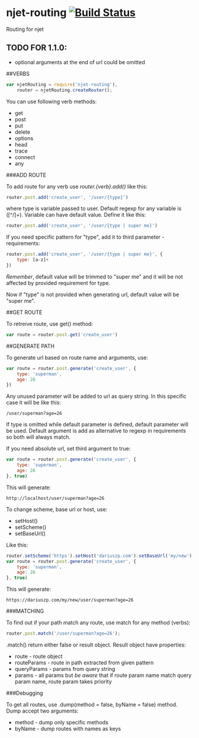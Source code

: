 njet-routing [![Build Status](https://travis-ci.org/dariuszp/njet-routing.png?branch=master)](https://travis-ci.org/dariuszp/njet-routing)
===

Routing for njet

## TODO FOR 1.1.0:
- optional arguments at the end of url could be omitted

##VERBS

```JavaScript
var njetRouting = require('njet-routing'),
    router = njetRouting.createRouter();
```

You can use following verb methods:
- get
- post
- put
- delete
- options
- head
- trace
- connect
- any

###ADD ROUTE

To add route for any verb use *router.{verb}.add()* like this:

```JavaScript
router.post.add('create_user', '/user/{type}')
```

where type is variable passed to user. Default regexp for any variable is ([^/]+).
Variable can have default value. Define it like this:

```JavaScript
router.post.add('create_user', '/user/{type | super me}')
```

If you need specific pattern for "type", add it to third parameter - requirements:
```JavaScript
router.post.add('create_user', '/user/{type | super me}', {
    type: [a-z]+
})
```

*Remember*, default value will be trimmed to "super me" and it will be not affected by provided requirement for type.

Now if "type" is not provided when generating url, default value will be "super me".

##GET ROUTE

To retreive route, use get() method:

```JavaScript
var route = router.post.get('create_user')
```

##GENERATE PATH

To generate url based on route name and arguments, use:

```JavaScript
var route = router.post.generate('create_user', {
    type: 'superman',
    age: 26
})
```

Any unused parameter will be added to url as query string. In this specific case it will be like this:
```
/user/superman?age=26
```

If type is omitted while default parameter is defined, default parameter will be used.
Default argument is add as alternative to regexp in requirements so both will always match.

If you need absolute url, set third argument to true:
```JavaScript
var route = router.post.generate('create_user', {
    type: 'superman',
    age: 26
}, true)
```

This will generate:
```
http://localhost/user/superman?age=26
```

To change scheme, base url or host, use:
- setHost()
- setScheme()
- setBaseUrl()

Like this:
```JavaScript
router.setScheme('https').setHost('dariuszp.com').setBaseUrl('my/new');
var route = router.post.generate('create_user', {
    type: 'superman',
    age: 26
}, true)
```

This will generate:
```
https://dariuszp.com/my/new/user/superman?age=26
```

###MATCHING

To find out if your path match any route, use match for any method (verbs):

```JavaScript
router.post.match('/user/superman?age=26');
```

.match() return either false or result object. Result object have properties:
- route - route object
- routeParams - route in path extracted from given pattern
- queryParams - params from query string
- params - all params but *be aware* that if route param name match query param name, route param takes priority

###Debugging

To get all routes, use .dump(method = false, byName = false) method. Dump accept two arguments:
- method - dump only specific methods
- byName - dump routes with names as keys
